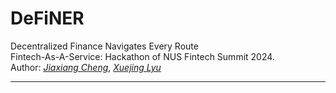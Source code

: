 # DeFiNER
Decentralized Finance Navigates Every Route     
Fintech-As-A-Service: Hackathon of NUS Fintech Summit 2024.     
Author: 
[*Jiaxiang Cheng*](https://www.linkedin.com/in/jiaxiang-cheng/),
[*Xuejing Lyu*](https://www.linkedin.com/in/xuejing-lyu-752297178/)

-----




[//]: # (```)

[//]: # (pip install "fastapi[all]")

[//]: # (```)

[//]: # (```)

[//]: # (uvicorn main:app --reload)

[//]: # (```)
[//]: # (http://127.0.0.1:8000    )
[//]: # (http://127.0.0.1:8000/docs)